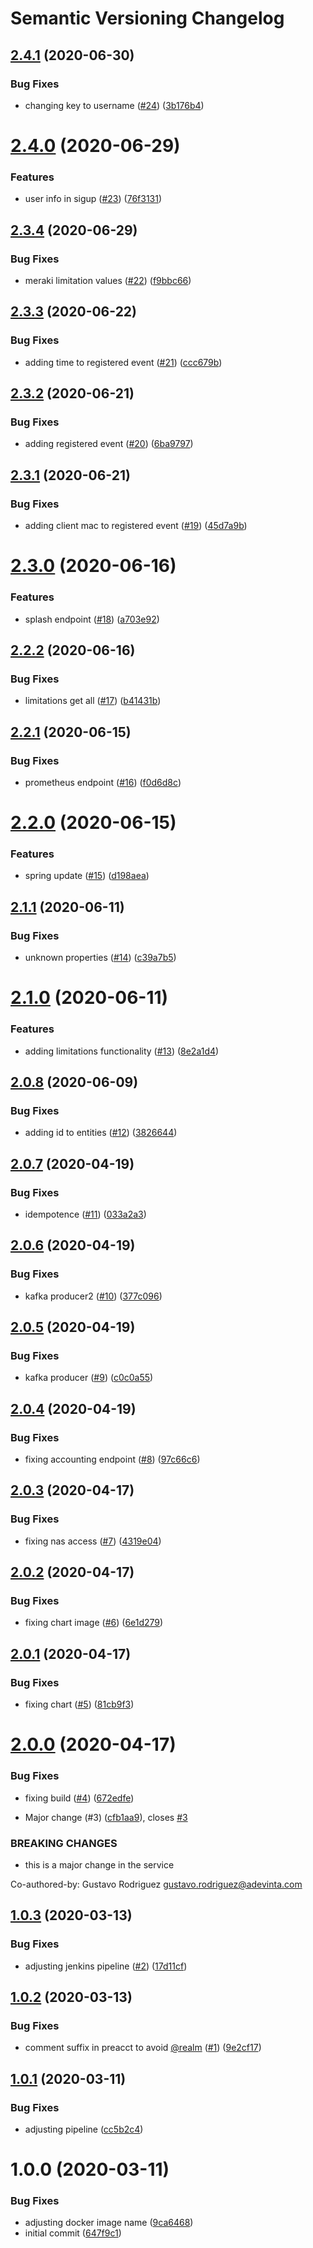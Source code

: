 # Semantic Versioning Changelog

## [2.4.1](https://github.com/esmartit/smartpoke-freeradius/compare/v2.4.0...v2.4.1) (2020-06-30)


### Bug Fixes

* changing key to username ([#24](https://github.com/esmartit/smartpoke-freeradius/issues/24)) ([3b176b4](https://github.com/esmartit/smartpoke-freeradius/commit/3b176b47e6ce0e276afae312c3e4e467e05b694c))

# [2.4.0](https://github.com/esmartit/smartpoke-freeradius/compare/v2.3.4...v2.4.0) (2020-06-29)


### Features

* user info in sigup ([#23](https://github.com/esmartit/smartpoke-freeradius/issues/23)) ([76f3131](https://github.com/esmartit/smartpoke-freeradius/commit/76f313153453393af7ce317fcd93aa1e04ae9c5e))

## [2.3.4](https://github.com/esmartit/smartpoke-freeradius/compare/v2.3.3...v2.3.4) (2020-06-29)


### Bug Fixes

* meraki limitation values ([#22](https://github.com/esmartit/smartpoke-freeradius/issues/22)) ([f9bbc66](https://github.com/esmartit/smartpoke-freeradius/commit/f9bbc66b16af515cf75af2a1c4906cd69eaf9d75))

## [2.3.3](https://github.com/esmartit/smartpoke-freeradius/compare/v2.3.2...v2.3.3) (2020-06-22)


### Bug Fixes

* adding time to registered event ([#21](https://github.com/esmartit/smartpoke-freeradius/issues/21)) ([ccc679b](https://github.com/esmartit/smartpoke-freeradius/commit/ccc679bd7b8c4400d6735411c4abd2ec20ca10f8))

## [2.3.2](https://github.com/esmartit/smartpoke-freeradius/compare/v2.3.1...v2.3.2) (2020-06-21)


### Bug Fixes

* adding registered event ([#20](https://github.com/esmartit/smartpoke-freeradius/issues/20)) ([6ba9797](https://github.com/esmartit/smartpoke-freeradius/commit/6ba97971f3bed1967ed94e2a3ecccb60d93ec9d8))

## [2.3.1](https://github.com/esmartit/smartpoke-freeradius/compare/v2.3.0...v2.3.1) (2020-06-21)


### Bug Fixes

* adding client mac to registered event ([#19](https://github.com/esmartit/smartpoke-freeradius/issues/19)) ([45d7a9b](https://github.com/esmartit/smartpoke-freeradius/commit/45d7a9b726afc90173f45619bad04a5fde3a4447))

# [2.3.0](https://github.com/esmartit/smartpoke-freeradius/compare/v2.2.2...v2.3.0) (2020-06-16)


### Features

* splash endpoint ([#18](https://github.com/esmartit/smartpoke-freeradius/issues/18)) ([a703e92](https://github.com/esmartit/smartpoke-freeradius/commit/a703e92ad2d073b4ccb6e6ff220aa9b953d7ef76))

## [2.2.2](https://github.com/esmartit/smartpoke-freeradius/compare/v2.2.1...v2.2.2) (2020-06-16)


### Bug Fixes

* limitations get all ([#17](https://github.com/esmartit/smartpoke-freeradius/issues/17)) ([b41431b](https://github.com/esmartit/smartpoke-freeradius/commit/b41431b2e321e38f96ded9078aa86e587a270808))

## [2.2.1](https://github.com/esmartit/smartpoke-freeradius/compare/v2.2.0...v2.2.1) (2020-06-15)


### Bug Fixes

* prometheus endpoint ([#16](https://github.com/esmartit/smartpoke-freeradius/issues/16)) ([f0d6d8c](https://github.com/esmartit/smartpoke-freeradius/commit/f0d6d8cd87df63f41be7f09f7d45cbfede955aad))

# [2.2.0](https://github.com/esmartit/smartpoke-freeradius/compare/v2.1.1...v2.2.0) (2020-06-15)


### Features

* spring update ([#15](https://github.com/esmartit/smartpoke-freeradius/issues/15)) ([d198aea](https://github.com/esmartit/smartpoke-freeradius/commit/d198aea8644aa1ffef5a8dfe12c6d4c62a721e7b))

## [2.1.1](https://github.com/esmartit/smartpoke-freeradius/compare/v2.1.0...v2.1.1) (2020-06-11)


### Bug Fixes

* unknown properties ([#14](https://github.com/esmartit/smartpoke-freeradius/issues/14)) ([c39a7b5](https://github.com/esmartit/smartpoke-freeradius/commit/c39a7b57eb14dac25ad7a40a3d0aa92ae865eb84))

# [2.1.0](https://github.com/esmartit/smartpoke-freeradius/compare/v2.0.8...v2.1.0) (2020-06-11)


### Features

* adding limitations functionality ([#13](https://github.com/esmartit/smartpoke-freeradius/issues/13)) ([8e2a1d4](https://github.com/esmartit/smartpoke-freeradius/commit/8e2a1d4b106d67c5562542292f5f4aa24e693f8f))

## [2.0.8](https://github.com/esmartit/smartpoke-freeradius/compare/v2.0.7...v2.0.8) (2020-06-09)


### Bug Fixes

* adding id to entities ([#12](https://github.com/esmartit/smartpoke-freeradius/issues/12)) ([3826644](https://github.com/esmartit/smartpoke-freeradius/commit/3826644955dd278671085ac092c6654ecf38497e))

## [2.0.7](https://github.com/esmartit/smartpoke-freeradius/compare/v2.0.6...v2.0.7) (2020-04-19)


### Bug Fixes

* idempotence ([#11](https://github.com/esmartit/smartpoke-freeradius/issues/11)) ([033a2a3](https://github.com/esmartit/smartpoke-freeradius/commit/033a2a3ed141301db6158ffe15a60c581ac6f979))

## [2.0.6](https://github.com/esmartit/smartpoke-freeradius/compare/v2.0.5...v2.0.6) (2020-04-19)


### Bug Fixes

* kafka producer2 ([#10](https://github.com/esmartit/smartpoke-freeradius/issues/10)) ([377c096](https://github.com/esmartit/smartpoke-freeradius/commit/377c096814d1ce4eab6690e47397bb41c705acba))

## [2.0.5](https://github.com/esmartit/smartpoke-freeradius/compare/v2.0.4...v2.0.5) (2020-04-19)


### Bug Fixes

* kafka producer ([#9](https://github.com/esmartit/smartpoke-freeradius/issues/9)) ([c0c0a55](https://github.com/esmartit/smartpoke-freeradius/commit/c0c0a55e761644f1d33baadaa3e7ac5d3d506e3e))

## [2.0.4](https://github.com/esmartit/smartpoke-freeradius/compare/v2.0.3...v2.0.4) (2020-04-19)


### Bug Fixes

* fixing accounting endpoint ([#8](https://github.com/esmartit/smartpoke-freeradius/issues/8)) ([97c66c6](https://github.com/esmartit/smartpoke-freeradius/commit/97c66c6c63094a60f204a79c7592e84e61cb9f6e))

## [2.0.3](https://github.com/esmartit/smartpoke-freeradius/compare/v2.0.2...v2.0.3) (2020-04-17)


### Bug Fixes

* fixing nas access ([#7](https://github.com/esmartit/smartpoke-freeradius/issues/7)) ([4319e04](https://github.com/esmartit/smartpoke-freeradius/commit/4319e043cf2294ea5202b783538c34342368a63e))

## [2.0.2](https://github.com/esmartit/smartpoke-freeradius/compare/v2.0.1...v2.0.2) (2020-04-17)


### Bug Fixes

* fixing chart image ([#6](https://github.com/esmartit/smartpoke-freeradius/issues/6)) ([6e1d279](https://github.com/esmartit/smartpoke-freeradius/commit/6e1d279e1285e587ded89bafddb3a25d13a2e704))

## [2.0.1](https://github.com/esmartit/smartpoke-freeradius/compare/v2.0.0...v2.0.1) (2020-04-17)


### Bug Fixes

* fixing chart ([#5](https://github.com/esmartit/smartpoke-freeradius/issues/5)) ([81cb9f3](https://github.com/esmartit/smartpoke-freeradius/commit/81cb9f3a7112df45b1d23d57115991eface66901))

# [2.0.0](https://github.com/esmartit/smartpoke-freeradius/compare/v1.0.3...v2.0.0) (2020-04-17)


### Bug Fixes

* fixing build ([#4](https://github.com/esmartit/smartpoke-freeradius/issues/4)) ([672edfe](https://github.com/esmartit/smartpoke-freeradius/commit/672edfecc4d52933f6d5797c83cd277fdd3b6a27))


* Major change (#3) ([cfb1aa9](https://github.com/esmartit/smartpoke-freeradius/commit/cfb1aa9ae39ee138c2a2b090a00753dc41efe561)), closes [#3](https://github.com/esmartit/smartpoke-freeradius/issues/3)


### BREAKING CHANGES

* this is a major change in the service

Co-authored-by: Gustavo Rodriguez <gustavo.rodriguez@adevinta.com>

## [1.0.3](https://github.com/esmartit/smartpoke-freeradius/compare/v1.0.2...v1.0.3) (2020-03-13)


### Bug Fixes

* adjusting jenkins pipeline ([#2](https://github.com/esmartit/smartpoke-freeradius/issues/2)) ([17d11cf](https://github.com/esmartit/smartpoke-freeradius/commit/17d11cf12e49041d9d53c7d67e0eb400b4d52c75))

## [1.0.2](https://github.com/esmartit/smartpoke-freeradius/compare/v1.0.1...v1.0.2) (2020-03-13)


### Bug Fixes

* comment suffix in preacct to avoid [@realm](https://github.com/realm) ([#1](https://github.com/esmartit/smartpoke-freeradius/issues/1)) ([9e2cf17](https://github.com/esmartit/smartpoke-freeradius/commit/9e2cf17c35ea8b939e5321996003e0b9c9b60e40))

## [1.0.1](https://github.com/esmartit/smartpoke-freeradius/compare/v1.0.0...v1.0.1) (2020-03-11)


### Bug Fixes

* adjusting pipeline ([cc5b2c4](https://github.com/esmartit/smartpoke-freeradius/commit/cc5b2c462811125d25f56453123d9e174dbad311))

# 1.0.0 (2020-03-11)


### Bug Fixes

* adjusting docker image name ([9ca6468](https://github.com/esmartit/smartpoke-freeradius/commit/9ca646821f672a5831cb8b99b165afaae9742eed))
* initial commit ([647f9c1](https://github.com/esmartit/smartpoke-freeradius/commit/647f9c1c4ec3feaafeac17222852cb3a73c85c1a))
